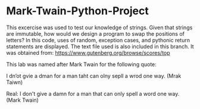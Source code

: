 # Mark-Twain-Python-Project

This excercise was used to test our knowledge of strings. Given that strings are immutable, how would we design a program to swap the positions of letters? In this code, uses of random, exception cases, and pythonic return statements are displayed. The text file used is also included in this branch. It was obtained from: https://www.gutenberg.org/browse/scores/top

This lab was named after Mark Twain for the following quote:

I dn’ot gvie a dman for a man taht can olny sepll a wrod one way. (Mrak Taiwn)

Real: I don't give a damn for a man that can only spell a word one way. (Mark Twain)
